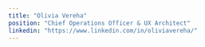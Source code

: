 ```yaml
---
title: "Olivia Vereha"
position: "Chief Operations Officer & UX Architect"
linkedin: "https://www.linkedin.com/in/oliviavereha/"
---
```

